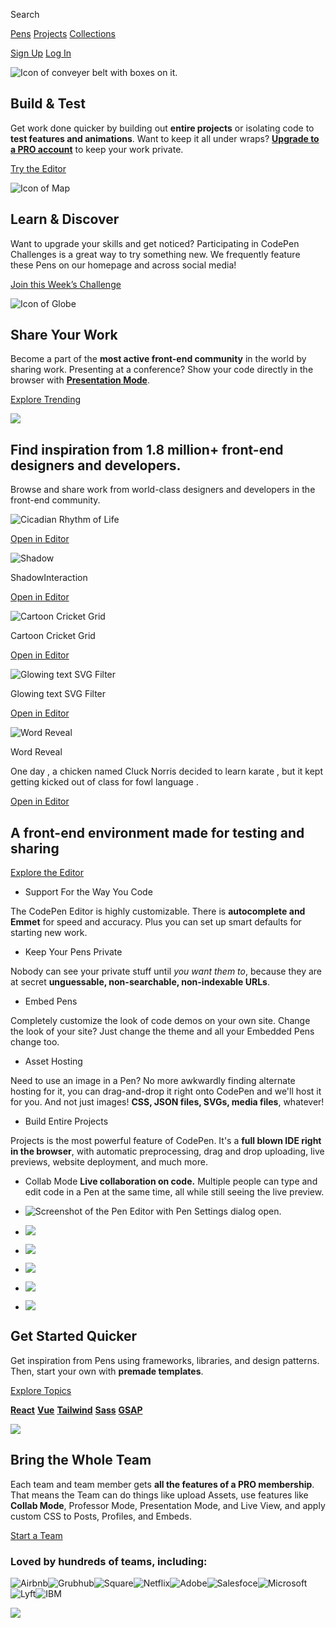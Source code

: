 Search

[Pens](https://codepen.io/search/pens) [Projects](https://codepen.io/search/projects) [Collections](https://codepen.io/search/collections)

[Sign Up](https://codepen.io/accounts/signup/user/free) [Log In](https://codepen.io/login)

![Icon of conveyer belt with boxes on it.](https://cpwebassets.codepen.io/assets/packs/icon-build-0f21c66ed03bfb36c597636d27ca621e.svg)

## Build & Test

Get work done quicker by building out **entire projects** or isolating code to **test features and animations**. Want to keep it all under wraps? [**Upgrade to a PRO account**](https://codepen.io/features/pro) to keep your work private.

[Try the Editor](https://codepen.io/pen/)

![Icon of Map](https://cpwebassets.codepen.io/assets/packs/icon-learn-b1311620e99cea826f259aa2f7750940.svg)

## Learn & Discover

Want to upgrade your skills and get noticed? Participating in CodePen Challenges is a great way to try something new. We frequently feature these Pens on our homepage and across social media!

[Join this Week’s Challenge](https://codepen.io/challenges/)

![Icon of Globe](https://cpwebassets.codepen.io/assets/packs/icon-share-910c683bbac21bf41fcf9aab64ebc957.svg)

## Share Your Work

Become a part of the **most active front-end community** in the world by sharing work. Presenting at a conference? Show your code directly in the browser with [**Presentation Mode**](https://blog.codepen.io/documentation/pro-features/presentation-mode/).

[Explore Trending](https://codepen.io/#trending)

![](https://cpwebassets.codepen.io/assets/packs/lines-4-4ea88270d73b7f6eaaa69e91aed97ddf.svg)

## Find inspiration from 1.8 million+ front-end designers and developers.

Browse and share work from world-class designers and developers in the front-end community.

![Cicadian Rhythm of Life](https://shots.codepen.io/username/pen/OPJBNoL-320.jpg?version=1743194997)

[Open in Editor](https://codepen.io/Colt4D5/pen/OPJBNoL)

![Shadow](https://shots.codepen.io/username/pen/ByaNGod-320.jpg?version=1739659112)

ShadowInteraction

[Open in Editor](https://codepen.io/Paola-Demichelis-the-lessful/pen/ByaNGod)

![Cartoon Cricket Grid](https://shots.codepen.io/username/pen/zxYaVax-320.jpg?version=1743026479)

Cartoon Cricket Grid

[Open in Editor](https://codepen.io/mickaellherminez/pen/zxYaVax)

![Glowing text SVG Filter](https://shots.codepen.io/username/pen/VYwBrYL-320.jpg?version=1742926793)

Glowing text SVG Filter

[Open in Editor](https://codepen.io/kevin-carlos-grajeda-a/pen/VYwBrYL)

![Word Reveal](https://shots.codepen.io/username/pen/wBvEKBg-320.jpg?version=1743015205)

Word Reveal

One day , a chicken named Cluck Norris decided to learn karate , but it kept getting kicked out of class for fowl language .

[Open in Editor](https://codepen.io/Bluehaus/pen/wBvEKBg)

## A front-end environment made for testing and sharing

[Explore the Editor](https://codepen.io/pen)

- Support For the Way You Code

The CodePen Editor is highly customizable. There is **autocomplete and Emmet** for speed and accuracy. Plus you can set up smart defaults for starting new work.

- Keep Your Pens Private

Nobody can see your private stuff until _you want them to_, because they are at secret **unguessable, non-searchable, non-indexable URLs**.

- Embed Pens

Completely customize the look of code demos on your own site. Change the look of your site? Just change the theme and all your Embedded Pens change too.

- Asset Hosting

Need to use an image in a Pen? No more awkwardly finding alternate hosting for it, you can drag-and-drop it right onto CodePen and we'll host it for you. And not just images! **CSS, JSON files, SVGs, media files**, whatever!

- Build Entire Projects

Projects is the most powerful feature of CodePen. It's a **full blown IDE right in the browser**, with automatic preprocessing, drag and drop uploading, live previews, website deployment, and much more.

- Collab Mode **Live collaboration on code.** Multiple people can type and edit code in a Pen at the same time, all while still seeing the live preview.

- ![Screenshot of the Pen Editor with Pen Settings dialog open.](https://cpwebassets.codepen.io/assets/packs/editor-support-9cc33b6268c0a6c897033028084e1851.png)
- ![](https://cpwebassets.codepen.io/assets/packs/editor-privacy-e542bc22ce324502eb727577083eeb61.png)
- ![](https://cpwebassets.codepen.io/assets/packs/editor-embed-eae2ee445ef0f63ee8fc7f175858e9d9.png)
- ![](https://cpwebassets.codepen.io/assets/packs/editor-assets-6a081a7c8ff72da526846f3c8f8ae91c.png)
- ![](https://cpwebassets.codepen.io/assets/packs/editor-projects-a0d6a9e16cf1c2c46219ef3d49370823.png)
- ![](https://cpwebassets.codepen.io/assets/packs/editor-collab-90815f9b83fcbdbd3ef7df4573ed9b57.png)

## Get Started Quicker

Get inspiration from Pens using frameworks, libraries, and design patterns. Then, start your own with **premade templates**.

[Explore Topics](https://codepen.io/topics/)

[**React**](https://codepen.io/topic/react) [**Vue**](https://codepen.io/topic/vue) [**Tailwind**](https://codepen.io/topic/tailwind) [**Sass**](https://codepen.io/topic/sass) [**GSAP**](https://codepen.io/topic/gsap)

![](https://cpwebassets.codepen.io/assets/packs/lines-3-4541e35a1939230404d773f7eeddcc9b.svg)

## Bring the Whole Team

Each team and team member gets **all the features of a PRO membership**. That means the Team can do things like upload Assets, use features like **Collab Mode**, Professor Mode, Presentation Mode, and Live View, and apply custom CSS to Posts, Profiles, and Embeds.

[Start a Team](https://codepen.io/features/teams)

### Loved by hundreds of teams, including:

![Airbnb](https://cpwebassets.codepen.io/assets/packs/airbnb-cb44d3434e60956b120c2cfd2afa9a23.png)![Grubhub](https://cpwebassets.codepen.io/assets/packs/grubhub-f05150a98afe6175f221f4bc75ac3372.png)![Square](https://cpwebassets.codepen.io/assets/packs/square-e4a6fa8c30a53180c593a11aeb1618c2.png)![Netflix](https://cpwebassets.codepen.io/assets/packs/netflix-8b4f0b76ad5ccaa1b6326267be6c396f.png)![Adobe](https://cpwebassets.codepen.io/assets/packs/adobe-0d9fee1af16f2db73270e52fbdcf4fe8.png)![Salesfoce](https://cpwebassets.codepen.io/assets/packs/salesforce-63204abcda6bd196c6a6da3bb4911510.png)![Microsoft](https://cpwebassets.codepen.io/assets/packs/microsoft-0859118499110df3a66f00a999a53a40.png)![Lyft](https://cpwebassets.codepen.io/assets/packs/lyft-87acc577a28f7c5fbafbed09b543dd91.png)![IBM](https://cpwebassets.codepen.io/assets/packs/ibm-c6d225a3817a57e66f67fdcb18d1fe04.png)

![](https://cpwebassets.codepen.io/assets/packs/lines-1-6ac7ba4c47562c61c5018028fd2b7a0e.svg)